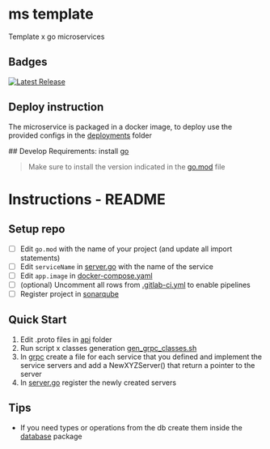 # ms template
Template x go microservices

## Badges
[![Latest Release](https://cdlab.cdlan.net/uservices/ms-template/-/badges/release.svg)](https://cdlab.cdlan.net/cdlan/uservices/ms-template/-/releases)

## Deploy instruction
The microservice is packaged in a docker image, to deploy use the provided configs in the [deployments](./deployments) folder

## Develop
Requirements: install [go](https://go.dev/dl/)
> Make sure to install the version indicated in the [go.mod](./go.mod) file

# Instructions - README
## Setup repo

- [ ] Edit `go.mod` with the name of your project (and update all import statements)
- [ ] Edit `serviceName` in [server.go](cmd/server/server.go) with the name of the service
- [ ] Edit `app.image` in [docker-compose.yaml](deployments/docker/docker-compose.yaml)
- [ ] (optional) Uncomment all rows from [.gitlab-ci.yml](.gitlab-ci.yml) to enable pipelines
- [ ] Register project in [sonarqube](https://sonar.cdlan.net/)

## Quick Start
1. Edit .proto files in [api](api/) folder
2. Run script x classes generation [gen_grpc_classes.sh](scripts/gen_grpc_classes.sh)
3. In [grpc](internal/grpc) create a file for each service that you defined and implement the service servers and add a NewXYZServer() that return a pointer to the server
4. In [server.go](cmd/server/server.go) register the newly created servers

## Tips
- If you need types or operations from the db create them inside the [database](internal/database) package